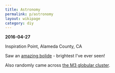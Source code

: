 ```yaml
---
title: Astronomy
permalink: p/astronomy
layout: wikipage
category: diy
---
```


**2016-04-27**

Inspiration Point, Alameda County, CA

Saw an [amazing bolide](http://www.amsmeteors.org/members/imo_view/event/2016/1572) - brightest I've ever seen!

Also randomly came across [the M3 globular cluster](https://en.wikipedia.org/wiki/Messier_3).
